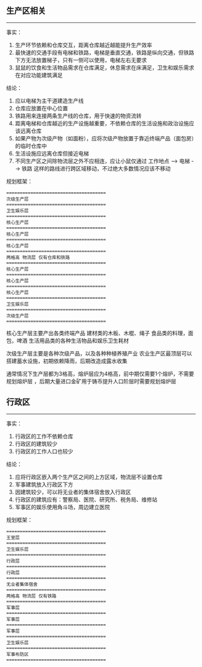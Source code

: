 ## 生产区相关
------------------------------------------------------------------
事实：
1. 生产环节依赖和仓库交互，距离仓库越近越能提升生产效率
2. 最快速的交通手段有电梯和铁路，电梯是垂直交通，铁路是纵向交通，但铁路下方无法放置梯子，只有一侧可以使用，电梯左右无要求
3. 鼠鼠的饮食和生活物品需求在仓库满足，休息需求在床满足，卫生和娱乐需求在对应功能建筑满足

结论：
1. 应以电梯为主干道建造生产线
2. 仓库应放置在中心位置
3. 铁路用来连接两条生产线的仓库，用于快速的物资流转
4. 距离电梯和仓库越近的生产设施越重要，不依赖仓库的生活设施和政治设施应该远离仓库
5. 如果产物为次级产物（如面粉），应将次级产物放置于靠近终端产品（面包房）的临时仓库中
6. 生活设施应远离仓库但接近电梯
7. 不同生产区之间除物流层之外不应相连，应让小鼠仅通过 工作地点 --> 电梯 --> 铁路 这样的路线进行跨区域移动，不过绝大多数情况应该不移动


规划框架：
```
=====================================
次级生产层
=====================================
卫生娱乐层
=====================================
核心生产层
=====================================
核心生产层
=====================================
核心生产层
=====================================
两格高 物流层 仅有仓库和铁路
=====================================
核心生产层
=====================================
核心生产层
=====================================
核心生产层
=====================================
卫生娱乐层
=====================================
次级生产层
=====================================
```
核心生产层主要产出各类终端产品
建材类的木板、木棍、绳子
食品类的料理，面包，啤酒
生活用品类的各种生活物品和娱乐卫生耗材

次级生产层主要是各种次级产品，以及各种种植养殖产业
农业生产区最顶层可以搭建蓄水设施，初期依赖降雨，后期改造成露水收集

通常情况下生产层都为3格高，熔炉层应为4格高，前中期仅需要1个熔炉，不需要规划熔炉层
，后期大量进口金矿用于铸币提升人口阶层时需要规划熔炉层

## 行政区
-------------------------------------------------------------------
事实：
1. 行政区的工作不依赖仓库
2. 行政区的建筑较少
3. 行政区的工作人口也较少

结论：
1. 应将行政区嵌入两个生产区之间的上方区域，物流层不设置仓库
2. 军事建筑放入行政区下方
3. 因建筑较少，可以将无业者的集体宿舍放入行政区
4. 行政区的建筑应有：警察局、医院、研究所、税务局、维修站
5. 军事区的娱乐使用角斗场，周边建立医院

规划框架：
```
=====================================
王室层
=====================================
卫生娱乐层
=====================================
行政层
=====================================
行政层
=====================================
无业者集体宿舍
=====================================
两格高 物流层 仅有铁路
=====================================
军事层
=====================================
军事层
=====================================
军事层
=====================================
卫生娱乐层
=====================================
军事布防区
=====================================
```















